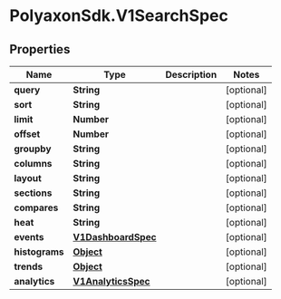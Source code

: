 # PolyaxonSdk.V1SearchSpec

## Properties

Name | Type | Description | Notes
------------ | ------------- | ------------- | -------------
**query** | **String** |  | [optional] 
**sort** | **String** |  | [optional] 
**limit** | **Number** |  | [optional] 
**offset** | **Number** |  | [optional] 
**groupby** | **String** |  | [optional] 
**columns** | **String** |  | [optional] 
**layout** | **String** |  | [optional] 
**sections** | **String** |  | [optional] 
**compares** | **String** |  | [optional] 
**heat** | **String** |  | [optional] 
**events** | [**V1DashboardSpec**](V1DashboardSpec.md) |  | [optional] 
**histograms** | [**Object**](.md) |  | [optional] 
**trends** | [**Object**](.md) |  | [optional] 
**analytics** | [**V1AnalyticsSpec**](V1AnalyticsSpec.md) |  | [optional] 


